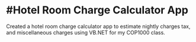 #Hotel Room Charge Calculator App
===================================
Created a hotel room charge calculator app to estimate nightly charges tax, and miscellaneous charges using VB.NET for my COP1000 class. 